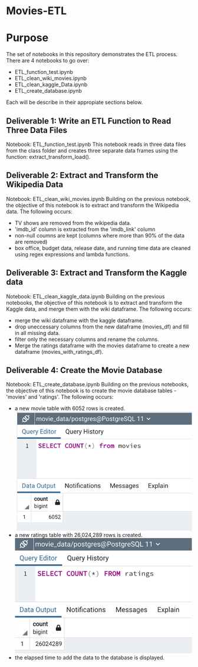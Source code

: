 # Movies-ETL

# Purpose
The set of notebooks in this repository demonstrates the ETL process. There are 4 notebooks to go over:

* ETL_function_test.ipynb
* ETL_clean_wiki_movies.ipynb
* ETL_clean_kaggle_Data.ipynb
* ETL_create_database.ipynb

Each will be describe in their appropiate sections below.

## Deliverable 1: Write an ETL Function to Read Three Data Files
Notebook: ETL_function_test.ipynb
This notebook reads in three data files from the class folder and creates three separate data frames using the function: extract_transform_load().

## Deliverable 2: Extract and Transform the Wikipedia Data
Notebook: ETL_clean_wiki_movies.ipynb
Building on the previous notebook, the objective of this notebook is to extract and transform the Wikipedia data. The following occurs:
* TV shows are removed from the wikipedia data.
* 'imdb_id' column is extracted from the 'imdb_link' column
* non-null coumns are kept (columns where more than 90% of the data are removed)
* box office, budget data, release date, and running time data are cleaned using regex expressions and lambda functions.

## Deliverable 3: Extract and Transform the Kaggle data
Notebook: ETL_clean_kaggle_data.ipynb
Building on the previous notebooks, the objective of this notebook is to extract and transform the Kaggle data, and merge them with the wiki dataframe. The following occurs:
* merge the wiki dataframe with the kaggle dataframe.
* drop uneccessary columns from the new dataframe (movies_df) and fill in all missing data.
* filter only the necessary columns and rename the columns.
* Merge the ratings dataframe with the movies dataframe to create a new dataframe (movies_with_ratings_df).

## Deliverable 4: Create the Movie Database
Notebook: ETL_create_database.ipynb
Building on the previous notebooks, the objective of this notebook is to create the movie database tables - 'movies' and 'ratings'.
The following occurs:
* a new movie table with 6052 rows is created.
![Movie Table](Resources/movie_query.png)
* a new ratings table with 26,024,289 rows is created.
![Ratings Table](Resources/ratings_query.png)
* the elapsed time to add the data to the database is displayed.